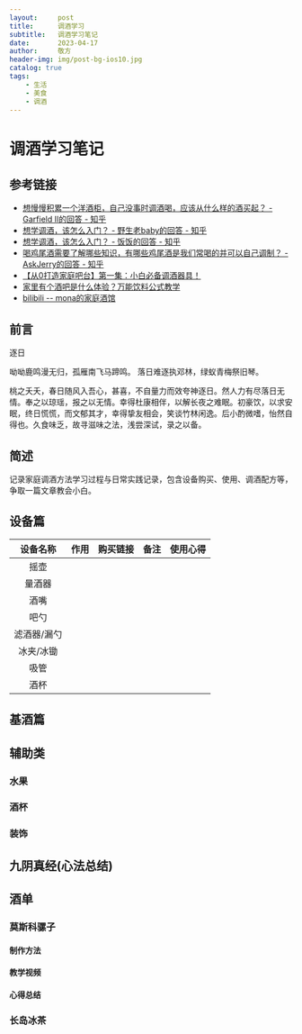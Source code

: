```yaml
---
layout:     post
title:      调酒学习
subtitle:   调酒学习笔记
date:       2023-04-17
author:     敬方
header-img: img/post-bg-ios10.jpg
catalog: true
tags:
    - 生活
    - 美食
    - 调酒
---
```


# 调酒学习笔记

## 参考链接

- [想慢慢积累一个洋酒柜，自己没事时调酒喝，应该从什么样的酒买起？ - Garfield II的回答 - 知乎](https://www.zhihu.com/question/23732322/answer/1579762173)
- [想学调酒，该怎么入门？ - 野生老baby的回答 - 知乎](https://www.zhihu.com/question/268872579/answer/1335281128)
- [想学调酒，该怎么入门？ - 饭饭的回答 - 知乎](https://www.zhihu.com/question/268872579/answer/696004071)
- [喝鸡尾酒需要了解哪些知识，有哪些鸡尾酒是我们常喝的并可以自己调制？ - AskJerry的回答 - 知乎](https://www.zhihu.com/question/31721954/answer/184590736)
- [【从0打造家庭吧台】第一集：小白必备调酒器具！](https://www.bilibili.com/video/BV1AU4y1d7An/?share_source=copy_web&vd_source=1c91fbd663dbb079d00c7231dfc3ed60)
- [家里有个酒吧是什么体验？万能饮料公式教学](https://www.bilibili.com/video/BV1sc411c7nQ/?share_source=copy_web&vd_source=1c91fbd663dbb079d00c7231dfc3ed60)
- [bilibili -- mona的家庭酒馆](https://space.bilibili.com/1174575819/?spm_id_from=333.999.0.0)

## 前言
逐日

呦呦鹿鸣漫无归，孤雁南飞马蹄鸣。
落日难逐执邓林，绿蚁青梅祭旧琴。

桃之夭夭，春日随风入吾心，甚喜，不自量力而效夸神逐日。然人力有尽落日无情。奉之以琼瑶，报之以无情。幸得杜康相伴，以解长夜之难眠。初豪饮，以求安眠，终日慌慌，而文郁其才，幸得挚友相会，笑谈竹林闲逸。后小酌微嗜，怡然自得也。久食味乏，故寻滋味之法，浅尝深试，录之以备。

## 简述

记录家庭调酒方法学习过程与日常实践记录，包含设备购买、使用、调酒配方等，争取一篇文章教会小白。
## 设备篇

|设备名称|作用|购买链接|备注|使用心得|
|:--:|:--:|:--|:--|:--|
|摇壶|||||
|量酒器|||||
|酒嘴|||||
|吧勺|||||
|滤酒器/漏勺|||||
|冰夹/冰锄|||||
|吸管|||||
|酒杯|||||

## 基酒篇

## 辅助类

### 水果

### 酒杯
### 装饰

## 九阴真经(心法总结)


## 酒单

### 莫斯科骡子

#### 制作方法

#### 教学视频

#### 心得总结

### 长岛冰茶
